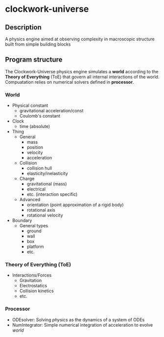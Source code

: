 # clockwork-universe

## Description
A physics engine aimed at observing complexity in macroscopic structure built from simple building blocks

## Program structure
The Clockwork-Universe physics engine simulates a **world** according to the **Theory of Everything** (ToE) that govern all internal interactions of the world. Compuatation relies on numerical solvers defined in **processor**.

### World
* Physical constant
  * gravitational acceleration/const
  * Coulomb's constant
* Clock
  * time (absolute) 
* Thing
  * General
    * mass
    * position
    * velocity
    * acceleration
  * Collision 
    * collision hull
    * elasticity/inelasticity
  * Charge
    * gravitational (mass)
    * electrical
    * etc. (interaction specific)
  * Advanced
    * orientation (point approximation of a rigid body)
    * rotational axis
    * rotational velocity
* Boundary
  * General types
    * ground
    * wall
    * box
    * platform
    * etc.
  
### Theory of Everything (ToE)
* Interactions/Forces
  * Gravitation
  * Electrostatics
  * Collision kinetics
  * etc.

### Processor
* ODEsolver: Solving *physics* as the dynamics of a system of ODEs
* NumIntegrator: Simple numerical integration of acceleration to evolve *world*
